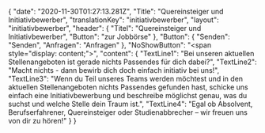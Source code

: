 {
"date": "2020-11-30T01:27:13.281Z",
  "Title": "Quereinsteiger und Initiativbewerber",
  "translationKey": "initiativbewerber",
  "layout": "initiativbewerber",
  "header": {
    "Titel": "Quereinsteiger und Initiativbewerber",
    "Button": "zur Jobbörse"
  },
  "Button": {
    "Senden": "Senden",
    "Anfragen": "Anfragen"
  },
  "NoShowButton": "<span style=\"display: content;\">",
  "content": {
    "TextLine1": "Bei unseren aktuellen Stellenangeboten ist gerade nichts Passendes für dich dabei?",
    "TextLine2": "Macht nichts - dann bewirb dich doch einfach initiativ bei uns!",
    "TextLine3": "Wenn du Teil unseres Teams werden möchtest und in den aktuellen Stellenangeboten nichts Passendes gefunden hast, schicke uns einfach eine Initiativbewerbung und beschreibe möglichst genau, was du suchst und welche Stelle dein Traum ist.",
    "TextLine4": "Egal ob Absolvent, Berufserfahrener, Quereinsteiger oder Studienabbrecher – wir freuen uns von dir zu hören!"
  }
}
